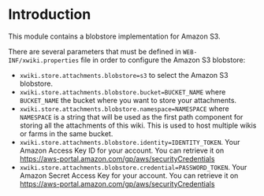 Introduction
============

This module contains a blobstore implementation for Amazon S3.

There are several parameters that must be defined in `WEB-INF/xwiki.properties` file in order to configure the Amazon S3 blobstore:

* `xwiki.store.attachments.blobstore=s3` to select the Amazon S3 blobstore.
* `xwiki.store.attachments.blobstore.bucket=BUCKET_NAME` where `BUCKET_NAME` the bucket where you want to store your attachments.
* `xwiki.store.attachments.blobstore.namespace=NAMESPACE` where `NAMESPACE` is a string that will be used as the first path component for storing all the attachments of this wiki. This is used to host multiple wikis or farms in the same bucket. 
* `xwiki.store.attachments.blobstore.identity=IDENTITY_TOKEN`. Your Amazon Access Key ID for your account. You can retrieve it on https://aws-portal.amazon.com/gp/aws/securityCredentials
* `xwiki.store.attachments.blobstore.credential=PASSWORD_TOKEN`. Your Amazon Secret Access Key for your account. You can retrieve it on https://aws-portal.amazon.com/gp/aws/securityCredentials
